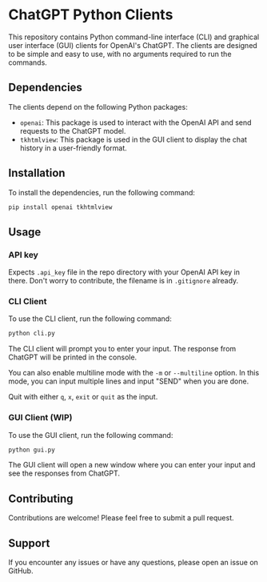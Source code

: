 # ChatGPT Python Clients

This repository contains Python command-line interface (CLI) and graphical user interface (GUI) clients
for OpenAI's ChatGPT. The clients are designed to be simple and easy to use, with no arguments required
to run the commands.

## Dependencies

The clients depend on the following Python packages:

- `openai`: This package is used to interact with the OpenAI API and send requests to the ChatGPT model.
- `tkhtmlview`: This package is used in the GUI client to display the chat history in a user-friendly format.

## Installation

To install the dependencies, run the following command:

```bash
pip install openai tkhtmlview
```

## Usage

### API key

Expects `.api_key` file in the repo directory with your OpenAI API key in there. Don't worry to contribute,
the filename is in `.gitignore` already.

### CLI Client

To use the CLI client, run the following command:

```bash
python cli.py
```

The CLI client will prompt you to enter your input. The response from ChatGPT will be printed in the console.

You can also enable multiline mode with the `-m` or `--multiline` option. In this mode, you can input multiple
lines and input "SEND" when you are done.

Quit with either `q`, `x`, `exit` or `quit` as the input.

### GUI Client (WIP)

To use the GUI client, run the following command:

```bash
python gui.py
```

The GUI client will open a new window where you can enter your input and see the responses from ChatGPT.

## Contributing

Contributions are welcome! Please feel free to submit a pull request.

## Support

If you encounter any issues or have any questions, please open an issue on GitHub.
